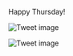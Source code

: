 Happy Thursday!


![Tweet image](/asset/crosspoast/FRccEavXMAATn-8.jpg)

![Tweet image](/asset/crosspoast/FRccFQ-XIAMqt51.jpg)

